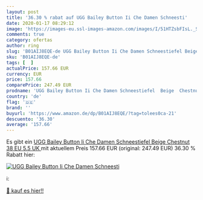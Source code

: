 ```yaml
---
layout: post
title: '36.30 % rabat auf UGG Bailey Button Ii Che Damen Schneesti'
date: 2020-01-17 08:29:12
image: 'https://images-eu.ssl-images-amazon.com/images/I/51HTZsbFIsL._SL200_.jpg'
comments: true
category: ofertas
author: ring
slug: 'B01AIJ8EQE-de UGG Bailey Button Ii Che Damen Schneestiefel Beige...'
sku: 'B01AIJ8EQE-de'
tags: [  ]
actualPrice: 157.66 EUR
currency: EUR
price: 157.66
comparePrice: 247.49 EUR
prodname: 'UGG Bailey Button Ii Che Damen Schneestiefel  Beige  Chestnut   38 EU  5.5 UK '
country: 'de'
flag: '🇩🇪'
brand: ''
buyurl: 'https://www.amazon.de/dp/B01AIJ8EQE/?tag=tolees0ca-21'
descuento: '36.30'
average: '157.66'
---
```


Es gibt ein [UGG Bailey Button Ii Che Damen Schneestiefel  Beige  Chestnut   38 EU  5.5 UK ](https://www.amazon.de/dp/B01AIJ8EQE/?tag=tolees0ca-21) mit aktuellem Preis 157.66 EUR (original: 247.49 EUR) 36.30 % Rabatt hier:

[![UGG Bailey Button Ii Che Damen Schneesti](https://images-eu.ssl-images-amazon.com/images/I/51HTZsbFIsL._SL200_.jpg)](https://www.amazon.de/dp/B01AIJ8EQE/?tag=tolees0ca-21)

ℹ️:


[🛒 kauf es hier!!](https://www.amazon.de/dp/B01AIJ8EQE/?tag=tolees0ca-21)
